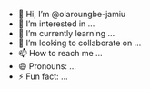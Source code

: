 
- 👋 Hi, I’m @olaroungbe-jamiu
- 👀 I’m interested in ...
- 🌱 I’m currently learning ...
- 💞️ I’m looking to collaborate on ...
- 📫 How to reach me ...
- 😄 Pronouns: ...
- ⚡ Fun fact: ...


<!---
olaroungbe-jamiu/olaroungbe-jamiu is a ✨ special ✨ repository because its `README.md` (this file) appears on your GitHub profile.
You can click the Preview link to take a look at your changes.
--->
